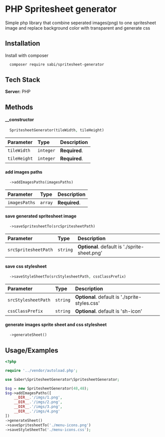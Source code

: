 
# PHP Spritesheet generator

Simple php library that combine seperated images(png) to one spritesheet image and replace background color with transparent and generate css





## Installation

Install with composer

```bash
  composer require sabi/spritesheet-generator
```
    
## Tech Stack

**Server:** PHP


## Methods

#### __constructor

```php
  SpritesheetGenerator(tileWidth, tileHeight)
```

| Parameter | Type     | Description                |
| :-------- | :------- | :------------------------- |
| `tileWidth` | `integer` | **Required**. |
| `tileHeight` | `integer` | **Required**. |

#### add images paths

```php
  ->addImagesPaths(imagesPaths)
```

| Parameter | Type     | Description                       |
| :-------- | :------- | :-------------------------------- |
| `imagesPaths`      | `array` | **Required**. |

#### save generated spritesheet image

```php
  ->saveSpritesheetTo(srcSpritesheetPath)
```

| Parameter | Type     | Description                       |
| :-------- | :------- | :-------------------------------- |
| `srcSpritesheetPath`      | `string` | **Optional**. default is './sprite-sheet.png'|


#### save css stylesheet

```php
  ->saveStyleSheetTo(srcStylesheetPath, cssClassPrefix)
```

| Parameter | Type     | Description                       |
| :-------- | :------- | :-------------------------------- |
| `srcStylesheetPath`      | `string` | **Optional**. default is './sprite-styles.css'|
| `cssClassPrefix`      | `string` | **Optional**. default is 'sh-icon'|

#### generate images sprite sheet and css stylesheet

```php
  ->generateSheet()
```




## Usage/Examples

```php
<?php

require '../vendor/autoload.php';

use Saber\SpritesheetGenerator\SpritesheetGenerator;

$sg = new SpritesheetGenerator(48,48);
$sg->addImagesPaths([
    __DIR__.'/imgs/1.png',
    __DIR__.'/imgs/2.png',
    __DIR__.'/imgs/3.png',
    __DIR__.'/imgs/4.png'
])
->generateSheet()
->saveSpritesheetTo('./menu-icons.png')
->saveStyleSheetTo('./menu-icons.css');
```

